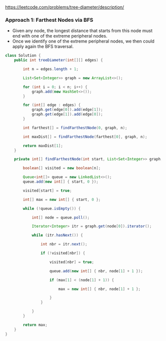 https://leetcode.com/problems/tree-diameter/description/


### Approach 1: Farthest Nodes via BFS

* Given any node, the longest distance that starts from this node must end with one of the extreme peripheral nodes.
* Once we identify one of the extreme peripheral nodes, we then could apply again the BFS traversal.

```java
class Solution {
    public int treeDiameter(int[][] edges) {

        int n = edges.length + 1;

        List<Set<Integer>> graph = new ArrayList<>();

        for (int i = 0; i < n; i++) {
            graph.add(new HashSet<>());
        }

        for (int[] edge : edges) {
            graph.get(edge[0]).add(edge[1]);
            graph.get(edge[1]).add(edge[0]);
        }

        int farthest[] = findFarthestNode(0, graph, n);

        int maxDist[] = findFarthestNode(farthest[0], graph, n);

        return maxDist[1];
    }

    private int[] findFarthestNode(int start, List<Set<Integer>> graph, int n) {

        boolean[] visited = new boolean[n];

        Queue<int[]> queue = new LinkedList<>();
        queue.add(new int[] { start, 0 });

        visited[start] = true;

        int[] max = new int[] { start, 0 };

        while (!queue.isEmpty()) {

            int[] node = queue.poll();

            Iterator<Integer> itr = graph.get(node[0]).iterator();

            while (itr.hasNext()) {

                int nbr = itr.next();

                if (!visited[nbr]) {

                    visited[nbr] = true;

                    queue.add(new int[] { nbr, node[1] + 1 });

                    if (max[1] < (node[1] + 1)) {

                        max = new int[] { nbr, node[1] + 1 };

                    }
                }

            }
        }

        return max;
    }
}
```